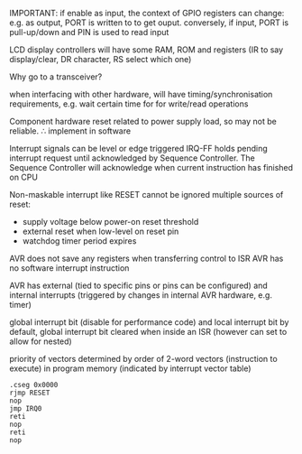 <!-- SPDX-License-Identifier: zlib-acknowledgement -->

IMPORTANT: if enable as input, the context of GPIO registers can change:
e.g. as output, PORT is written to to get ouput. conversely, if input, PORT is pull-up/down and PIN is used to read input

LCD display controllers will have some RAM, ROM and registers (IR to say display/clear, DR character, RS select which one)

Why go to a transceiver?

when interfacing with other hardware, will have timing/synchronisation
requirements, e.g. wait certain time for for write/read operations

Component hardware reset related to power supply load, so may not be reliable.
∴ implement in software

Interrupt signals can be level or edge triggered 
IRQ-FF holds pending interrupt request until acknowledged by Sequence Controller.
The Sequence Controller will acknowledge when current instruction has finished on CPU 

Non-maskable interrupt like RESET cannot be ignored
multiple sources of reset:
  * supply voltage below power-on reset threshold
  * external reset when low-level on reset pin
  * watchdog timer period expires 

AVR does not save any registers when transferring control to ISR 
AVR has no software interrupt instruction

AVR has external (tied to specific pins or pins can be configured) and internal interrupts (triggered by changes in internal AVR hardware, e.g. timer)

global interrupt bit (disable for performance code) and local interrupt bit
by default, global interrupt bit cleared when inside an ISR (however can set to allow for nested)

priority of vectors determined by order of 2-word vectors (instruction to execute) in program memory
(indicated by interrupt vector table)
```
.cseg 0x0000
rjmp RESET
nop
jmp IRQ0
reti
nop
reti
nop
```

